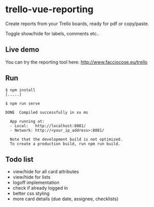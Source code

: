 # trello-vue-reporting

Create reports from your Trello boards, ready for pdf or copy/paste.

Toggle show/hide for labels, comments etc..



## Live demo

You can try the reporting tool here: http://www.facciocose.eu/trello




## Run

```
$ npm install
[.....]

$ npm run serve

DONE  Compiled successfully in xx ms

  App running at:
  - Local:   http://localhost:8081/
  - Network: http://<your_ip_address>:8081/

  Note that the development build is not optimized.
  To create a production build, run npm run build.

```


## Todo list
- view/hide for all card attributes
- view/hide for lists
- logoff implementation
- check if already logged in
- better css styling
- more card details (due date, assignee, checklists)






